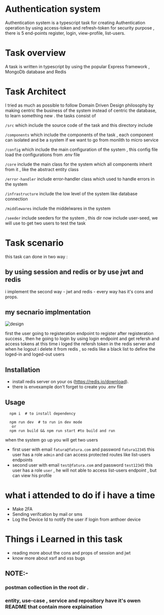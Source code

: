# Authentication system

Authentication system  is a typescript task for creating Authentication operation by using access-token and refresh-token for security purpose , there is 5 end-points register, login, view-profile, list-users.

# Task overview
A task is written in typescript by using the popular  Express  framework , MongoDb database and Redis 

# Task Architect
I tried as much as possible to follow Domain Driven Design  philosophy by making centric the business of the system instead of centric the database, to learn something new . the tasks consist of 

```/src``` which include the source code of the task and this directory include 

   ```/components``` which include the components of the task , each component can isolated and be a system if we want to go from monlith to micro service

   ```/config``` which include the main configuration of the system , this config file load the configurations from .env file

   ```/core``` include the main class for the system which all components inherit from it , like the abstract entity class

   ```/error-handler``` include error-handler class which used to handle errors in the system 

   ```/infrastructure``` include the low level of the system like database connection

   ```/middlewares```  include the middelwares in the system

   ```/seeder``` include seeders for the system , this dir now include user-seed, we will use to get two users to test the task 

# Task scenario
this task can done in two way :
## by using session and redis or by use jwt and redis
i implement the second way - jwt and redis - every way has it's cons and props.

## my secnario implmentation 

![design](./auth-design.png)

first the user going to registeration endpoint to register after registeration success , then he going to login by using login endpoint and get refersh and access tokens at this time i loged the refersh token in the redis server and when he logout i delete it from redis , so redis like a black list to define the loged-in and loged-out users

## Installation

* install redis server on your os (https://redis.io/download).
* there is envexample don't forget to create you .env file 

## Usage

``` 
  npm i  # to install dependency
```
```
  npm run dev  # to run in dev mode
   or
  npm run build && npm run start #to build and run 
```
when the system go up you will get two users 
* first user with email `fatura@fatura.com` and password `fatura12345` this user has a role `admin` and can access protected routes like list-users endpoints
* second user with email `test@fatura.com` and password `test12345` this user has a role `user` , he will not able to access list-users endpoint , but can view his profile 

# what i attended to do if i have a time
* Make 2FA
* Sending verifcation by mail or sms
* Log the Device Id to notify the user if login from anthoer device

# Things i Learned in this task
* reading more about the cons and props of session and jwt
* know more about xsrf  and xss bugs

## NOTE:- 
### postman collection in the root dir . 
### entity, use-case , service and repository have it's owen README that contain more explaination